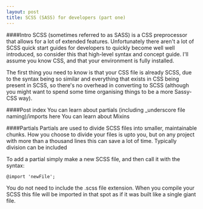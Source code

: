 ```yaml
---
layout: post
title: SCSS (SASS) for developers (part one)
---
```

####Intro
SCSS (sometimes referred to as SASS) is a CSS preprocessor that allows for a lot of extended features. Unfortunately there aren't a lot of SCSS quick start guides for developers to quickly become well well introduced, so consider this that high-level syntax and concept guide. I'll assume you know CSS, and that your environment is fully installed.

The first thing you need to know is that your CSS file is already SCSS, due to the syntax being so similar and everything that exists in CSS being present in SCSS, so there's no overhead in converting to SCSS (although you might want to spend some time organising things to be a more Sassy-CSS way).

####Post index
You can learn about partials (including _underscore file naming)/imports here
You can learn about Mixins


####Partials
Partials are used to divide SCSS files into smaller, maintainable chunks. How you choose to divide your files is upto you, but on any project with more than a thousand lines this can save a lot of time. Typically division can be included

To add a partial simply make a new SCSS file, and then call it with the syntax:

~~~~
@import 'newFile';
~~~~

You do not need to include the .scss file extension. When you compile your SCSS this file will be imported in that spot as if it was built like a single giant file.

